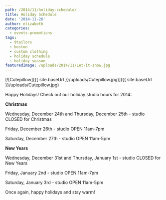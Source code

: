 ```yaml
---
path: /2014/11/holiday-schedule/
title: Holiday Schedule
date: '2014-11-26'
author: elizabeth
categories:
  - events-promotions
tags:
  - 9tailors
  - boston
  - custom clothing
  - holiday schedule
  - holiday season
featuredImage: /uploads/2014/11/Let-it-snow.jpg
---
```

[![Cutepillow]({{ site.baseUrl }}/uploads/Cutepillow.jpg)]({{ site.baseUrl }}/uploads/Cutepillow.jpg)

Happy Holidays! Check out our holiday studio hours for 2014:

**Christmas**

Wednesday, December 24th and Thursday, December 25th - studio CLOSED for Christmas

Friday, December 26th - studio OPEN 11am-7pm

Saturday, December 27th - studio OPEN 11am-5pm

**New Years**

Wednesday, December 31st and Thursday, January 1st - studio CLOSED for New Years

Friday, January 2nd - studio OPEN 11am-7pm

Saturday, January 3rd - studio OPEN 11am-5pm

Once again, happy holidays and stay warm!